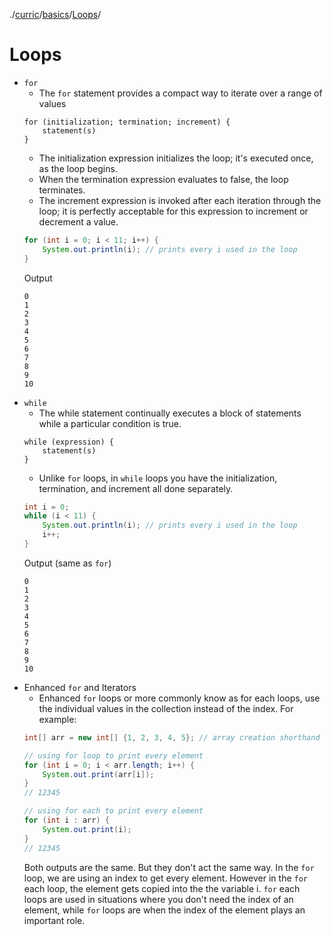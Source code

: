 ./[curric](/curric)/[basics](/curric/basics)/[Loops](/curric/basics/loop)/
# Loops
- `for`
    - The `for` statement provides a compact way to iterate over a range of values
    ```
    for (initialization; termination; increment) {
        statement(s) 
    }
    ```
    - The initialization expression initializes the loop; it's executed once, as the loop begins.
    - When the termination expression evaluates to false, the loop terminates.
    - The increment expression is invoked after each iteration through the loop; it is perfectly acceptable for this expression to increment or decrement a value.
    ```java
    for (int i = 0; i < 11; i++) {
        System.out.println(i); // prints every i used in the loop
    }
    ```
    Output
    ```
    0
    1
    2
    3
    4
    5
    6
    7
    8
    9
    10
    ```
- `while`
    - The while statement continually executes a block of statements while a particular condition is true.
    ```
    while (expression) {
        statement(s)
    }
    ```
    - Unlike `for` loops, in `while` loops you have the initialization, termination, and increment all done separately.
    ```java
    int i = 0;
    while (i < 11) {
        System.out.println(i); // prints every i used in the loop
        i++;
    }
    ```
    Output (same as `for`)
    ```
    0
    1
    2
    3
    4
    5
    6
    7
    8
    9
    10
    ```
- Enhanced `for` and Iterators
    - Enhanced `for` loops or more commonly know as for each loops, use the individual values in the collection instead of the index.
    For example:
    ```java
    int[] arr = new int[] {1, 2, 3, 4, 5}; // array creation shorthand
    
    // using for loop to print every element
    for (int i = 0; i < arr.length; i++) {
        System.out.print(arr[i]);
    }
    // 12345
    
    // using for each to print every element
    for (int i : arr) {
        System.out.print(i);
    }
    // 12345
    ```
    Both outputs are the same.
    But they don't act the same way. In the `for` loop, we are using an index to get every element. However in the `for` each loop, the element gets copied into the the variable i. `for` each loops are used in situations where you don't need the index of an element, while `for` loops are when the index of the element plays an important role.